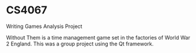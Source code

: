 CS4067
======

Writing Games Analysis Project

Without Them is a time management game set in the factories of World War 2 England. This was a group project using the Qt framework. 
